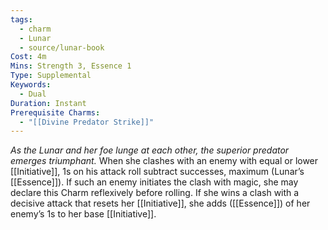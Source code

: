 ```yaml
---
tags:
  - charm
  - Lunar
  - source/lunar-book
Cost: 4m
Mins: Strength 3, Essence 1
Type: Supplemental
Keywords:
  - Dual
Duration: Instant
Prerequisite Charms:
  - "[[Divine Predator Strike]]"
---
```

*As the Lunar and her foe lunge at each other, the superior predator emerges triumphant.*
When she clashes with an enemy with equal or lower [[Initiative]], 1s on his attack roll subtract successes, maximum (Lunar’s [[Essence]]). If such an enemy initiates the clash with magic, she may declare this Charm reflexively before rolling. If she wins a clash with a decisive attack that resets her [[Initiative]], she adds ([[Essence]]) of her enemy’s 1s to her base [[Initiative]].